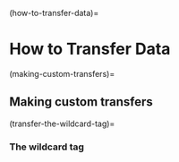 (how-to-transfer-data)=
# How to Transfer Data

(making-custom-transfers)=
## Making custom transfers

(transfer-the-wildcard-tag)=
### The wildcard tag
